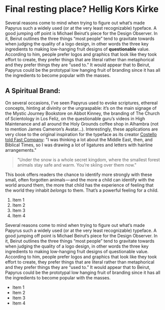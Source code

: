 # Final resting place? Hellig Kors Kirke

Several reasons come to mind when trying to figure out what’s made Papyrus such a widely used (or at the very least recognizable) typeface. A good jumping off point is Michael Beirut’s piece for the Design Observer. In it, Beirut outlines the three things “most people” tend to gravitate towards when judging the quality of a logo design, in other words the three key ingredients to making low-hanging fruit designs of **questionable** value. According to him, people prefer logos and graphics that look like they took effort to create, they prefer things that are literal rather than metaphorical and they prefer things they are “used to.” It would appear that to Beirut, Papyrus could be the prototypal low hanging fruit of branding since it has all the ingredients to become popular with the masses.

## A Spiritual Brand:

On several occasions, I’ve seen Papyrus used to evoke scriptures, ethereal concepts, hinting at divinity or the ungraspable: it’s on the main signage of the Mystic Journey Bookstore on Abbot Kinney, the branding of The Church of Scientology in Los Feliz, on the questionable guru’s videos in High Maintenance and all around the Holy Grounds coffee shop in Alhambra (not to mention James Cameron’s Avatar…). Interestingly, these applications are very close to the original inspiration for the typeface as its creator [Costello told Fast Company](https://google.com): "I was thinking a lot about the Middle East, then, and Biblical Times, so I was drawing a lot of ligatures and letters with hairline arrangements."

> "Under the snow is a whole secret kingdom, where the smallest forest animals stay safe and warm. You’re skiing over them now."

This book offers readers the chance to identify more strongly with these small, often forgotten animals — and the more a child can identify with the world around them, the more that child has the experience of feeling that the world they inhabit _belongs_ to them. That’s a powerful feeling for a child.

1. Item 1
2. Item 2
3. Item 3
4. Item 4

Several reasons come to mind when trying to figure out what’s made Papyrus such a widely used (or at the very least recognizable) typeface. A good jumping off point is Michael Beirut’s piece for the Design Observer. In it, Beirut outlines the three things “most people” tend to gravitate towards when judging the quality of a logo design, in other words the three key ingredients to making low-hanging fruit designs of questionable value. According to him, people prefer logos and graphics that look like they took effort to create, they prefer things that are literal rather than metaphorical and they prefer things they are “used to.” It would appear that to Beirut, Papyrus could be the prototypal low hanging fruit of branding since it has all the ingredients to become popular with the masses.

* Item 1
* Item 2
* Item 3
* Item 4

